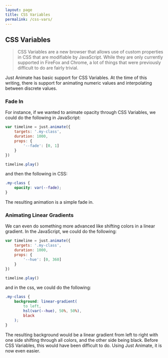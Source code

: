 ```yaml
---
layout: page
title: CSS Variables
permalink: /css-vars/
---
```


## CSS Variables
> CSS Variables are a new browser that allows use of custom properties in CSS that are modifiable by JavaScript.  While they are only currently supported in FireFox and Chrome, a lot of things that were previously difficult to do are fairly trivial.

Just Animate has basic support for CSS Variables.  At the time of this writing, there is support for animating numeric values and interpolating between discrete values.

### Fade In
For instance, if we wanted to animate opacity through CSS Variables, we could do the following in JavaScript:

```js
var timeline = just.animate({
    targets: '.my-class',
    duration: 1000,
    props: {
        '--fade': [0, 1]
    }
})

timeline.play()
```

and then the following in CSS:

```css
.my-class {
    opacity: var(--fade);
}
```

The resulting animation is a simple fade in.

### Animating Linear Gradients
We can even do something more advanced like shifting colors in a linear gradient.  In the JavaScript, we could do the following:

```js
var timeline = just.animate({
    targets: '.my-class',
    duration: 1000,
    props: {
        '--hue': [0, 360]
    }
})

timeline.play()
```

and in the css, we could do the following:

```css
.my-class {
    background: linear-gradient(
        to left,
        hsl(var(--hue), 50%, 50%),
        black
    );
}
```

The resulting background would be a linear gradient from left to right with one side shifting through all colors, and the other side being black.  Before CSS Variables, this would have been difficult to do.  Using Just Animate, it is now even easier.
